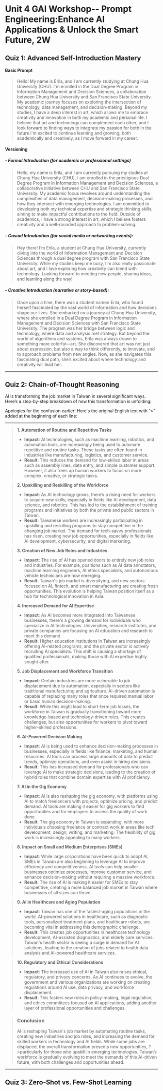 # Unit 4 GAI Workshop-- Prompt Engineering:Enhance AI Applications & Unlock the Smart Future, 2W

## Quiz 1: Advanced Self-Introduction Mastery 

#### Basic Prompt
> Hello! My name is Erila, and I am currently studying at Chung Hua University (CHU). I'm enrolled in the Dual Degree Program in Information Management and Decision Sciences, a collaboration between Chung Hua University and San Francisco State University. My academic journey focuses on exploring the intersection of technology, data management, and decision-making.
> Beyond my studies, I have a deep interest in art, which allows me to embrace creativity and innovation in both my academic and personal life. I believe that art and technology can complement each other, and I look forward to finding ways to integrate my passion for both in the future.I'm excited to continue learning and growing, both academically and creatively, as I move forward in my career.


#### Versioning
#####  - Formal Introduction (for academic or professional settings)
> Hello, my name is Erila, and I am currently pursuing my studies at Chung Hua University (CHU). I am enrolled in the prestigious Dual Degree Program in Information Management and Decision Sciences, a collaborative initiative between CHU and San Francisco State University. My academic focus revolves around understanding the complexities of data management, decision-making processes, and how they intersect with emerging technologies. I am committed to developing both my technical expertise and strategic thinking skills, aiming to make impactful contributions to the field. Outside of academics, I have a strong interest in art, which I believe fosters creativity and a well-rounded approach to problem-solving.

#####  - Casual Introduction (for social media or networking events):
> Hey there! I’m Erila, a student at Chung Hua University, currently diving into the world of Information Management and Decision Sciences through a dual degree program with San Francisco State University. While my studies keep me busy, I’m also really passionate about art, and I love exploring how creativity can blend with technology. Looking forward to meeting new people, sharing ideas, and learning along the way!

#####  - Creative Introduction (narrative or story-based):
>Once upon a time, there was a student named Erila, who found herself fascinated by the vast world of information and how decisions shape our lives. She embarked on a journey at Chung Hua University, where she enrolled in a Dual Degree Program in Information Management and Decision Sciences with San Francisco State University. The program was her bridge between logic and technology, where data and analysis met strategy. But beyond the world of algorithms and systems, Erila was always drawn to something more colorful—art. She discovered that art was not just about expression, but also a way to think differently, to innovate, and to approach problems from new angles. Now, as she navigates this fascinating dual path, she’s excited about where technology and creativity will lead her.

----------------

## Quiz 2: Chain-of-Thought Reasoning

>>
AI is transforming the job market in Taiwan in several significant ways. Here’s a step-by-step breakdown of how this transformation is unfolding:

Apologies for the confusion earlier! Here's the original English text with ">" added at the beginning of each line:

---

> **1. Automation of Routine and Repetitive Tasks**  
> - **Impact**: AI technologies, such as machine learning, robotics, and automation tools, are increasingly being used to automate repetitive and routine tasks. These tasks are often found in industries like manufacturing, logistics, and customer service.  
> - **Result**: This reduces the demand for low-skilled labor in areas such as assembly lines, data entry, and simple customer support. However, it also frees up human workers to focus on more complex, creative, or strategic tasks.

> **2. Upskilling and Reskilling of the Workforce**  
> - **Impact**: As AI technology grows, there’s a rising need for workers to acquire new skills, especially in fields like AI development, data science, and robotics. This has led to the establishment of training programs and initiatives by both the private and public sectors in Taiwan.  
> - **Result**: Taiwanese workers are increasingly participating in upskilling and reskilling programs to stay competitive in the changing job market. The demand for tech-savvy professionals has risen, creating new job opportunities, especially in fields like AI development, cybersecurity, and digital marketing.

> **3. Creation of New Job Roles and Industries**  
> - **Impact**: The rise of AI has opened doors to entirely new job roles and industries. For example, positions such as AI data annotators, machine learning engineers, AI ethics specialists, and autonomous vehicle technicians are now emerging.  
> - **Result**: Taiwan's job market is diversifying, and new sectors focused on AI, fintech, and smart manufacturing are creating fresh opportunities. This evolution is helping Taiwan position itself as a hub for technological innovation in Asia.

> **4. Increased Demand for AI Expertise**  
> - **Impact**: As AI becomes more integrated into Taiwanese businesses, there's a growing demand for individuals who specialize in AI technologies. Universities, research institutes, and private companies are focusing on AI education and research to meet this demand.  
> - **Result**: Higher education institutions in Taiwan are increasingly offering AI-related programs, and the private sector is actively recruiting AI specialists. This shift is causing a shortage of qualified professionals, making those with AI expertise highly sought after.

> **5. Job Displacement and Workforce Transition**  
> - **Impact**: Certain industries are more vulnerable to job displacement due to automation, especially in sectors like traditional manufacturing and agriculture. AI-driven automation is capable of replacing many roles that once required manual labor or basic human decision-making.  
> - **Result**: While this might lead to short-term job losses, the workforce in Taiwan is gradually transitioning toward more knowledge-based and technology-driven roles. This creates challenges, but also opportunities for workers to pivot toward higher-skilled professions.

> **6. AI-Powered Decision Making**  
> - **Impact**: AI is being used to enhance decision-making processes in businesses, especially in fields like finance, marketing, and human resources. AI tools can process large amounts of data to predict trends, optimize operations, and even assist in hiring decisions.  
> - **Result**: This has increased demand for professionals who can leverage AI to make strategic decisions, leading to the creation of hybrid roles that combine domain expertise with AI proficiency.

> **7. AI in the Gig Economy**  
> - **Impact**: AI is also reshaping the gig economy, with platforms using AI to match freelancers with projects, optimize pricing, and predict demand. AI tools are making it easier for gig workers to find opportunities and for employers to assess the quality of work done.  
> - **Result**: The gig economy in Taiwan is expanding, with more individuals choosing freelance or contract work in areas like tech development, design, writing, and marketing. The flexibility of gig work is increasingly appealing to many workers.

> **8. Impact on Small and Medium Enterprises (SMEs)**  
> - **Impact**: While large corporations have been quick to adopt AI, SMEs in Taiwan are also beginning to leverage AI to improve efficiency and competitiveness. AI tools can help smaller businesses optimize processes, improve customer service, and enhance decision-making without requiring a massive workforce.  
> - **Result**: The rise of AI is making it easier for SMEs to stay competitive, creating a more balanced job market in Taiwan where businesses of all sizes can thrive.

> **9. AI in Healthcare and Aging Population**  
> - **Impact**: Taiwan has one of the fastest-aging populations in the world. AI-powered solutions in healthcare, such as diagnostic tools, personalized treatment plans, and healthcare robots, are becoming vital in addressing this demographic challenge.  
> - **Result**: This creates job opportunities in healthcare technology development, AI-assisted diagnostics, and elderly care services. Taiwan's health sector is seeing a surge in demand for AI solutions, leading to the creation of jobs related to health data analysis and AI-powered healthcare services.

> **10. Regulatory and Ethical Considerations**  
> - **Impact**: The increased use of AI in Taiwan also raises ethical, regulatory, and privacy concerns. As AI continues to evolve, the government and various organizations are working on creating regulations around AI use, data privacy, and workforce displacement.  
> - **Result**: This fosters new roles in policy-making, legal regulation, and ethics committees focused on AI applications, adding another layer of professional opportunities and challenges.

>### **Conclusion**
>AI is reshaping Taiwan's job market by automating routine tasks, creating new industries and job roles, and increasing the demand for skilled workers in technology and AI fields. While some jobs are displaced, the overall transformation presents new opportunities, ?>particularly for those who upskill in emerging technologies. Taiwan’s workforce is gradually evolving to meet the demands of this AI-driven future, with both challenges and opportunities ahead.

---

## Quiz 3: Zero-Shot vs. Few-Shot Learning 
